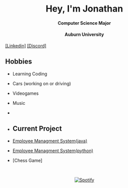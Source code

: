 <h1 align="center"> Hey, I'm Jonathan</h1>
<h4 align="center"> Computer Science Major</h4>
<h4 align="center"> Auburn University</h4>
<a href="https://www.linkedin.com/in/jonathan-ford-174844264/">[Linkedin]</a> <a href="https://discordapp.com/users/jdot021/">[Discord]</a>

## Hobbies
- Learning Coding
- Cars (working on or driving)
- Videogames
- Music
- 

- ## Current Project
- [Employee Managment System(java)](https://github.com/Jdot021/EmployeeManagmentSystem)
- [Employee Managment System(python)](https://github.com/Jdot021/EmployeeSystemPython.git)
- [Chess Game]

&nbsp;<div align="center">
[![Spotify](https://novatorem-nine-mu.vercel.app/api/spotify?background_color=0d1117&border_color=ffffff)](https://open.spotify.com/user/1215525796)
</div>


<!---
Jdot021/Jdot021 is a ✨ special ✨ repository because its `README.md` (this file) appears on your GitHub profile.
You can click the Preview link to take a look at your changes.
--->
